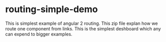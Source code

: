 # routing-simple-demo
This is simplest example of angular 2 routing. This zip file explan how we route one component from links. This is the simplest deshboard which any can expend to bigger examples.
